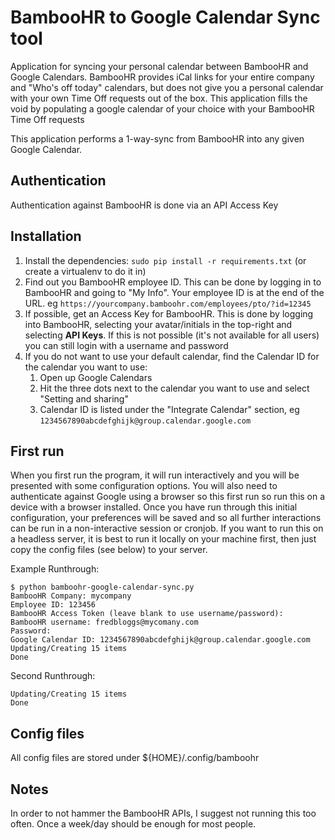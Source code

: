 # BambooHR to Google Calendar Sync tool
Application for syncing your personal calendar between BambooHR and Google Calendars.
BambooHR provides iCal links for your entire company and "Who's off today" calendars, but does not give you a personal calendar with your own Time Off requests out of the box. This application fills the void by populating a google calendar of your choice with your BambooHR Time Off requests

This application performs a 1-way-sync from BambooHR into any given Google Calendar. 

## Authentication
Authentication against BambooHR is done via an API Access Key

## Installation
1. Install the dependencies: `sudo pip install -r requirements.txt` (or create a virtualenv to do it in)
2. Find out you BambooHR employee ID. This can be done by logging in to BambooHR and going to "My Info". Your employee ID is at the end of the URL. eg `https://yourcompany.bamboohr.com/employees/pto/?id=12345`
3. If possible, get an Access Key for BambooHR. This is done by logging into BambooHR, selecting your avatar/initials in the top-right and selecting **API Keys**. If this is not possible (it's not available for all users) you can still login with a username and password
4. If you do not want to use your default calendar, find the Calendar ID for the calendar you want to use:
    1. Open up Google Calendars
    2. Hit the three dots next to the calendar you want to use and select "Setting and sharing"
    3. Calendar ID is listed under the "Integrate Calendar" section, eg `1234567890abcdefghijk@group.calendar.google.com`
    
## First run
When you first run the program, it will run interactively and you will be presented with some configuration options. You will also need to authenticate against Google using a browser so this first run so run this on a device with a browser installed.
Once you have run through this initial configuration, your preferences will be saved and so all further interactions can be run in a non-interactive session or cronjob. If you want to run this on a headless server, it is best to run it locally on your machine first, then just copy the config files (see below) to your server. 

Example Runthrough:
```
$ python bamboohr-google-calendar-sync.py
BambooHR Company: mycompany
Employee ID: 123456
BambooHR Access Token (leave blank to use username/password):
BambooHR username: fredbloggs@mycomany.com
Password:
Google Calendar ID: 1234567890abcdefghijk@group.calendar.google.com
Updating/Creating 15 items
Done
```

Second Runthrough:
```
Updating/Creating 15 items
Done
```

## Config files
All config files are stored under ${HOME}/.config/bamboohr

## Notes
In order to not hammer the BambooHR APIs, I suggest not running this too often. Once a week/day should be enough for most people.